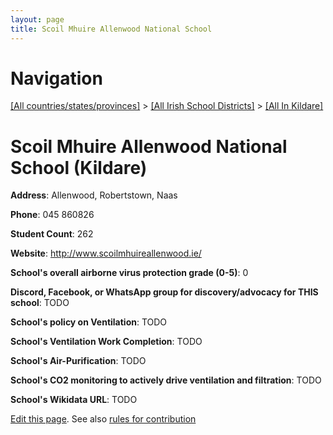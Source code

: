 ```yaml
---
layout: page
title: Scoil Mhuire Allenwood National School
---
```

# Navigation

[[All countries/states/provinces]](../../..) > [[All Irish School Districts]](../..) > [[All In Kildare]](..)

# Scoil Mhuire Allenwood National School (Kildare)

**Address**: Allenwood, Robertstown, Naas

**Phone**: 045 860826

**Student Count**: 262

**Website**: <http://www.scoilmhuireallenwood.ie/>

**School's overall airborne virus protection grade (0-5)**: 0

**Discord, Facebook, or WhatsApp group for discovery/advocacy for THIS school**: TODO

**School's policy on Ventilation**: TODO

**School's Ventilation Work Completion**: TODO

**School's Air-Purification**: TODO

**School's CO2 monitoring to actively drive ventilation and filtration**: TODO

**School's Wikidata URL**: TODO


[Edit this page](https://github.com/ventilate-schools/Ireland/edit/main/./Kildare/Scoil_Mhuire_Allenwood_National_School.md). See also [rules for contribution](../../../contribution-rules/)